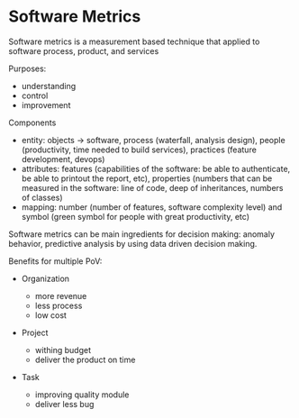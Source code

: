 # Software Metrics

Software metrics is a measurement based technique that applied to software process, product, and services

Purposes:
- understanding
- control
- improvement

Components
- entity: objects -> software, process (waterfall, analysis design), people (productivity, time needed to build services), practices (feature development, devops)
- attributes: features (capabilities of the software: be able to authenticate, be able to printout the report, etc), properties (numbers that can be measured in the software: line of code, deep of inheritances, numbers of classes)
- mapping: number (number of features, software complexity level) and symbol (green symbol for people with great productivity, etc)

Software metrics can be main ingredients for decision making: anomaly behavior, predictive analysis by using data driven decision making.

Benefits for multiple PoV:
- Organization
	- more revenue
	- less process
	- low cost

- Project
	- withing budget
	- deliver the product on time

- Task
	- improving quality module
	- deliver less bug


